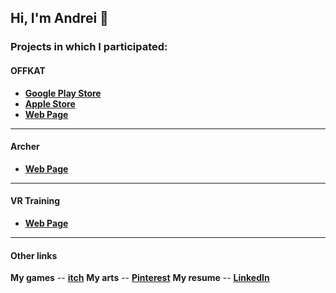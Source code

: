 ## Hi, I'm Andrei 👋

### Projects in which I participated:

#### OFFKAT
- [**Google Play Store**](https://play.google.com/store/apps/details?id=com.Offkat.Offkat&hl=ru&gl=US)
- [**Apple Store**](https://apps.apple.com/ru/app/offkat/id1542636264)
- [**Web Page**](https://www.offkat.com/offkat)
---
#### Archer
- [**Web Page**](https://www.offkat.com/offkat)
---
#### VR Training
- [**Web Page**](https://innowise.com/case/vr-app-development/)
---
#### Other links
**My games** -- [**itch**](https://krimelz.itch.io/)
**My arts** -- [**Pinterest**](https://pinterest.com/krimelz/portfolio/)
**My resume** -- [**LinkedIn**](https://www.linkedin.com/in/krimelz/)
